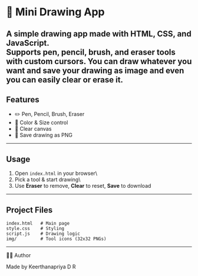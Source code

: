 # 🎨 Mini Drawing App
A simple drawing app made with **HTML, CSS, and JavaScript**.\
Supports **pen, pencil, brush, and eraser** tools with custom cursors.
You can draw whatever you want and save your drawing as image 
and even you can easily clear or erase it.
------------------------------------------------------------------------

## Features

-   ✏️ Pen, Pencil, Brush, Eraser
-   🎨 Color & Size control
-   🧽 Clear canvas
-   💾 Save drawing as PNG

------------------------------------------------------------------------

## Usage

1.  Open `index.html` in your browser\
2.  Pick a tool & start drawing\
3.  Use **Eraser** to remove, **Clear** to reset, **Save** to download

------------------------------------------------------------------------

## Project Files

    index.html   # Main page
    style.css    # Styling
    script.js    # Drawing logic
    img/         # Tool icons (32x32 PNGs)
------------------------------------------------------------------------
👨‍💻 Author

Made by Keerthanapriya D R
